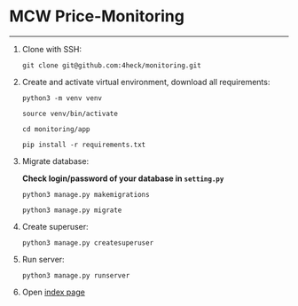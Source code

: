 # MCW Price-Monitoring
***
1. Clone with SSH: 

    `git clone git@github.com:4heck/monitoring.git`

2. Create and activate virtual environment, download all requirements:
    
    `python3 -m venv venv`
    
    `source venv/bin/activate`

    `cd monitoring/app`
    
    `pip install -r requirements.txt`
    
3. Migrate database:
    
    **Check login/password of your database in `setting.py`**
    
    `python3 manage.py makemigrations`
    
    `python3 manage.py migrate`

4. Create superuser:

    `python3 manage.py createsuperuser`
    
5. Run server:

    `python3 manage.py runserver`
    
6. Open [index page](http://localhost:8000/)


